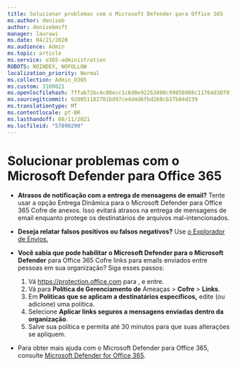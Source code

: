 ```yaml
---
title: Solucionar problemas com o Microsoft Defender para Office 365
ms.author: deniseb
author: denisebmsft
manager: laurawi
ms.date: 04/21/2020
ms.audience: Admin
ms.topic: article
ms.service: o365-administration
ROBOTS: NOINDEX, NOFOLLOW
localization_priority: Normal
ms.collection: Admin_O365
ms.custom: 3100021
ms.openlocfilehash: 7ffab72bc4c00ecc1c6d0e92263800c99858980c11764d307914635370306087
ms.sourcegitcommit: 920051182781bd97ce4d4d6fbd268cb37b84d239
ms.translationtype: MT
ms.contentlocale: pt-BR
ms.lasthandoff: 08/11/2021
ms.locfileid: "57890290"
---
```

# <a name="troubleshoot-issues-with-microsoft-defender-for-office-365"></a>Solucionar problemas com o Microsoft Defender para Office 365

- **Atrasos de notificação com a entrega de mensagens de email?** Tente usar a opção Entrega Dinâmica para o Microsoft Defender para Office 365 Cofre de anexos. Isso evitará atrasos na entrega de mensagens de email enquanto protege os destinatários de arquivos mal-intencionados.
- **Deseja relatar falsos positivos ou falsos negativos?** Use [o Explorador de Envios.](https://protection.office.com/reportsubmission)
- **Você sabia que pode habilitar o Microsoft Defender para o Microsoft Defender** para Office 365 Cofre links para emails enviados entre pessoas em sua organização? Siga esses passos:
    1. Vá https://protection.office.com para , e entre.
    2. Vá para **Política de Gerenciamento de** Ameaças  >  **Cofre**  >  **Links**.
    3. Em **Políticas que se aplicam a destinatários específicos,** edite (ou adicione) uma política.
    4. Selecione **Aplicar links seguros a mensagens enviadas dentro da organização**.
    5. Salve sua política e permita até 30 minutos para que suas alterações se apliquem.

- Para obter mais ajuda com o Microsoft Defender para Office 365, consulte [Microsoft Defender for Office 365](https://docs.microsoft.com/microsoft-365/security/office-365-security/office-365-atp).